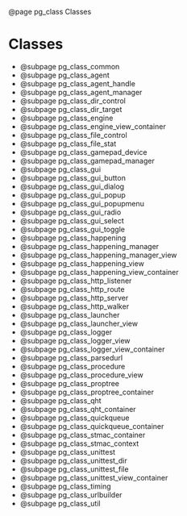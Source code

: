 ﻿@page pg_class Classes

# Classes

- @subpage pg_class_common
- @subpage pg_class_agent
- @subpage pg_class_agent_handle
- @subpage pg_class_agent_manager
- @subpage pg_class_dir_control
- @subpage pg_class_dir_target
- @subpage pg_class_engine
- @subpage pg_class_engine_view_container
- @subpage pg_class_file_control
- @subpage pg_class_file_stat
- @subpage pg_class_gamepad_device
- @subpage pg_class_gamepad_manager
- @subpage pg_class_gui
- @subpage pg_class_gui_button
- @subpage pg_class_gui_dialog
- @subpage pg_class_gui_popup
- @subpage pg_class_gui_popupmenu
- @subpage pg_class_gui_radio
- @subpage pg_class_gui_select
- @subpage pg_class_gui_toggle
- @subpage pg_class_happening
- @subpage pg_class_happening_manager
- @subpage pg_class_happening_manager_view
- @subpage pg_class_happening_view
- @subpage pg_class_happening_view_container
- @subpage pg_class_http_listener
- @subpage pg_class_http_route
- @subpage pg_class_http_server
- @subpage pg_class_http_walker
- @subpage pg_class_launcher
- @subpage pg_class_launcher_view
- @subpage pg_class_logger
- @subpage pg_class_logger_view
- @subpage pg_class_logger_view_container
- @subpage pg_class_parsedurl
- @subpage pg_class_procedure
- @subpage pg_class_procedure_view
- @subpage pg_class_proptree
- @subpage pg_class_proptree_container
- @subpage pg_class_qht
- @subpage pg_class_qht_container
- @subpage pg_class_quickqueue
- @subpage pg_class_quickqueue_container
- @subpage pg_class_stmac_container
- @subpage pg_class_stmac_context
- @subpage pg_class_unittest
- @subpage pg_class_unittest_dir
- @subpage pg_class_unittest_file
- @subpage pg_class_unittest_view_container
- @subpage pg_class_timing
- @subpage pg_class_urlbuilder
- @subpage pg_class_util
